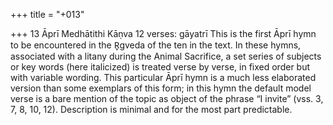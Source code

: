 +++
title = "+013"

+++
13
Āprī
Medhātithi Kāṇva
12 verses: gāyatrī
This is the first Āprī hymn to be encountered in the R̥gveda of the ten in the text.  In these hymns, associated with a litany during the Animal Sacrifice, a set series  of subjects or key words (here italicized) is treated verse by verse, in fixed order  but with variable wording. This particular Āprī hymn is a much less elaborated  version than some exemplars of this form; in this hymn the default model verse is  a bare mention of the topic as object of the phrase “I invite” (vss. 3, 7, 8, 10, 12).  Description is minimal and for the most part predictable.